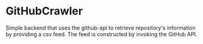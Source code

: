 # GitHubCrawler

Simple backend that uses the github-api to retrieve repository's information by providing a csv feed.
The feed is constructed by invoking the GitHub API.
